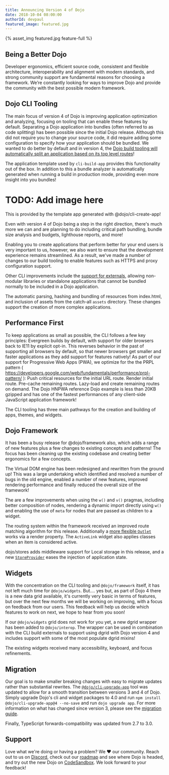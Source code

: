```yaml
---
title: Announcing Version 4 of Dojo
date: 2018-10-04 08:00:00
authorId: devpaul
featured_image: featured.jpg
---
```

{% asset_img featured.jpg feature-full %}

## Being a Better Dojo

Developer ergonomics, efficient source code, consistent and flexible architecture, interoperability and alignment with modern standards, and strong community support are fundamental reasons for choosing a framework. We’re constantly looking for ways to improve Dojo and provide the community with the best possible modern framework.

## Dojo CLI Tooling

The main focus of version 4 of Dojo is improving application optimization and analyzing, focusing on tooling that can enable these features by default. Separating a Dojo application into bundles (often referred to as code splitting) has been possible since the initial Dojo release. Although this did not require you to change your source code, it did require adding some configuration to specify how your application should be bundled. We wanted to do better by default and in version 4, the [Dojo build tooling will automatically split an application based on its top level routes](https://github.com/dojo/cli-build-app#code-splitting-by-route)!

The application template used by `cli-build-app` provides this functionality out of the box. In addition to this a bundle analyzer is automatically generated when running a build in production mode, providing even more insight into you bundles!

# TODO: Add image here

This is provided by the template app generated with @dojo/cli-create-app!

Even with version 4 of Dojo being a step in the right direction, there's much more we can and are planning to do including critical path bundling, bundle size analysis and budgets, lighthouse reports, and more!

Enabling you to create applications that perform better for your end users is very important to us, however, we also want to ensure that the development experience remains streamlined. As a result, we've made a number of changes to our build tooling to enable features such as HTTPS and proxy configuration support.

Other CLI improvements include the [support for externals](https://github.com/dojo/cli-build-app#externals-object), allowing non-modular libraries or standalone applications that cannot be bundled normally to be included in a Dojo application.

The automatic parsing, hashing and bundling of resources from index.html, and inclusion of assets from the catch-all `assets` directory. These changes support the creation of more complex applications.

## Performance First

To keep applications as small as possible, the CLI follows a few key principles:
Evergreen builds by default, with support for older browsers back to IE11 by explicit opt-in. This reverses behavior in the past of supporting all browsers by default, so that newer browsers get smaller and faster applications as they add support for features natively!
As part of our support for Progressive Web Apps (PWA), we optimize for the the PRPL pattern ( https://developers.google.com/web/fundamentals/performance/prpl-pattern/ ):
Push critical resources for the initial URL route.
Render initial route.
Pre-cache remaining routes.
Lazy-load and create remaining routes on demand.
The Dojo HNPWA reference Dojo example is less than 20KB gzipped and has one of the fastest performances of any client-side JavaScript application framework!

The CLI tooling has three main pathways for the creation and building of apps, themes, and widgets.

## Dojo Framework

It has been a busy release for @dojo/framework also, which adds a range of new features plus a few changes to existing concepts and patterns! The focus has been cleaning up the existing codebase and creating better ergonomics for a few concepts.

The Virtual DOM engine has been redesigned and rewritten from the ground up! This was a large undertaking which identified and resolved a number of bugs in the old engine, enabled a number of new features, improved rendering performance and finally reduced the overall size of the framework!

The are a few improvements when using the `w()` and `v()` pragmas, including better composition of nodes, rendering a dynamic import directly using `w()` and enabling the use of `meta` for nodes that are passed as children to a widget.

The routing system within the framework received an improved route matching algorithm for this release. Additionally a [more flexible `Outlet`][Outlet PR] works via a render property. The `ActiveLink` widget also applies classes when an item is considered active.

dojo/stores adds middleware support for Local storage in this release, and a new [`StoreProvider`][StoreProvider PR] eases the injection of application state.

## Widgets

With the concentration on the CLI tooling and `@dojo/framework` itself, it has not left much time for `@dojo/widgets`. But.... yes but, as part of Dojo 4 there is a new data grid available, it's currently very basic in terms of features, but over the next few months we will be working on improving, with a focus on feedback from our users. This feedback will help us decide which features to work on next, we hope to hear from you soon!

If our `@dojo/widgets` grid does not work for you yet, a new dgrid wrapper has been added to `@dojo/interop`. The wrapper can be used in combination with the CLI build externals to support using dgrid with Dojo version 4 and includes support with some of the most populate dgrid mixins!

The existing widgets received many accessibility, keyboard, and focus refinements.

## Migration

Our goal is to make smaller breaking changes with easy to migrate updates rather than substantial rewrites. The [`@dojo/cli-upgrade-app`][cli-upgrade] tool was updated to allow for a smooth transition between versions 3 and 4 of Dojo. Simply upgrade Dojo's cli and widget packages to 4.0 and run `npm install @dojo/cli-upgrade-app@4 --no-save` and run `dojo upgrade app`. For more information on what has changed since version 3, please see the [migration guide][Migration Guide].

Finally, TypeScript forwards-compatibility was updated from 2.7 to 3.0.

## Support

Love what we're doing or having a problem? We ❤️ our community. Reach out to us on [Discord], check out our [roadmap] and see where Dojo is headed, and try out the new Dojo on [CodeSandbox]. We look forward to your feedback!

[vdom PR]: https://github.com/dojo/framework/issues/54
[StoreProvider PR]: https://github.com/dojo/framework/issues/76
[Outlet PR]: https://github.com/dojo/framework/pull/63
[Migration Guide]:https://github.com/dojo/framework/blob/47dddefb4e237069b31cc45bc4216182fc2017b3/docs/V4-Migration-Guide.md
[cli-upgrade]: https://www.npmjs.com/package/@dojo/cli-upgrade-app
[Discord]: https://discord.gg/M7yRngE
[roadmap]: https://dojo.io/community/
[CodeSandbox]: https://codesandbox.io/s/github/dojo/dojo-codesandbox-template
